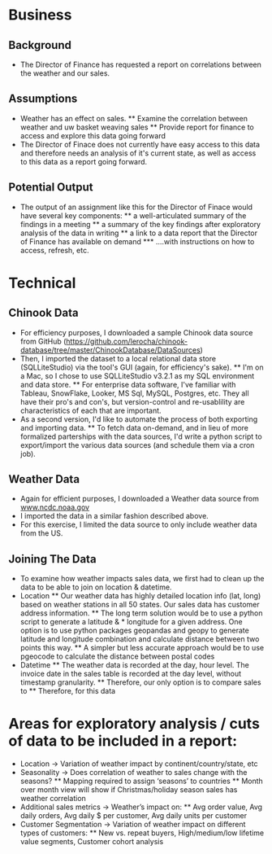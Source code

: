# Business

## Background
* The Director of Finance has requested a report on correlations between the weather and our sales. 

## Assumptions
* Weather has an effect on sales.
** Examine the correlation between weather and uw basket weaving sales
** Provide report for finance to access and explore this data going forward
* The Director of Finace does not currently have easy access to this data and therefore needs an analysis of it's current state, as well as access to this data as a report going forward. 

## Potential Output
* The output of an assignment like this for the Director of Finace would have several key components:
** a well-articulated summary of the findings in a meeting
** a summary of the key findings after exploratory analysis of the data in writing
** a link to a data report that the Director of Finance has available on demand
*** ....with instructions on how to access, refresh, etc. 

# Technical

## Chinook Data
* For efficiency purposes, I downloaded a sample Chinook data source from GitHub (https://github.com/lerocha/chinook-database/tree/master/ChinookDatabase/DataSources) 
* Then, I imported the dataset to a local relational data store (SQLLiteStudio) via the tool's GUI (again, for efficiency's sake).
** I'm on a Mac, so I chose to use SQLLiteStudio v3.2.1 as my SQL environment and data store. 
** For enterprise data software, I've familiar with Tableau, SnowFlake, Looker, MS Sql, MySQL, Postgres, etc. They all have their pro's and con's, but version-control and re-usablility are characteristics of each that are important.
* As a second version, I'd like to automate the process of both exporting and importing data.
** To fetch data on-demand, and in lieu of more formalized parterships with the data sources, I'd write a python script to export/import the various data sources (and schedule them via a cron job).

## Weather Data
* Again for efficient purposes, I downloaded a Weather data source from www.ncdc.noaa.gov
* I imported the data in a similar fashion described above.
* For this exercise, I limited the data source to only include weather data from the US. 

## Joining The Data
* To examine how weather impacts sales data, we first had to clean up the data to be able to join on location & datetime. 
* Location
** Our weather data has highly detailed location info (lat, long) based on weather stations in all 50 states. Our sales data has customer address information. 
** The long term solution would be to use a python script to generate a latitude & * longitude for a given address. One option is to use python packages geopandas and geopy to generate latitude and longitude combination and calculate distance between two points this way. 
** A simpler but less accurate approach would be to use pgeocode to calculate the distance between postal codes
* Datetime
** The weather data is recorded at the day, hour level. The invoice date in the sales table is recorded at the day level, without timestamp granularity. 
** Therefore, our only option is to compare sales to 
** Therefore, for this data

# Areas for exploratory analysis / cuts of data to be included in a report: 
* Location → Variation of weather impact by continent/country/state, etc
* Seasonality →  Does correlation of weather to sales change with the seasons?
** Mapping required to assign ‘seasons’ to countries 
** Month over month view will show if Christmas/holiday season sales has weather correlation
* Additional sales metrics → Weather’s impact on: 
** Avg order value, Avg daily orders, Avg daily $ per customer, Avg daily units per customer
* Customer Segmentation → Variation of weather impact on different types of customers:
** New vs. repeat buyers, High/medium/low lifetime value segments, Customer cohort analysis 
